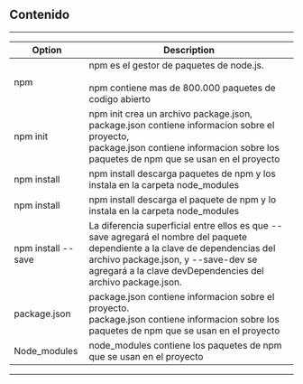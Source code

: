 ##  Contenido

---

| Option | Description |
| ------ | ----------- |
|  npm   | npm es el gestor de paquetes de node.js.<br><br>npm contiene mas de 800.000 paquetes de codigo abierto |
| npm init | npm init crea un archivo package.json,<br>package.json contiene informacion sobre el proyecto,<br>package.json contiene informacion sobre los paquetes de npm que se usan en el proyecto|
| npm install   | npm install descarga paquetes de npm y los instala en la carpeta node_modules |
| npm install <package>   | npm install <package> descarga el paquete de npm y lo instala en la carpeta node_modules|
| npm install <package> --save   | La diferencia superficial entre ellos es que --save agregará el nombre del paquete dependiente a la clave de dependencias del archivo package.json, y --save-dev se agregará a la clave devDependencies del archivo package.json. |
|  package.json  | package.json contiene informacion sobre el proyecto.<br>package.json contiene informacion sobre los paquetes de npm que se usan en el proyecto |
|  Node_modules   | node_modules contiene los paquetes de npm que se usan en el proyecto |

---


